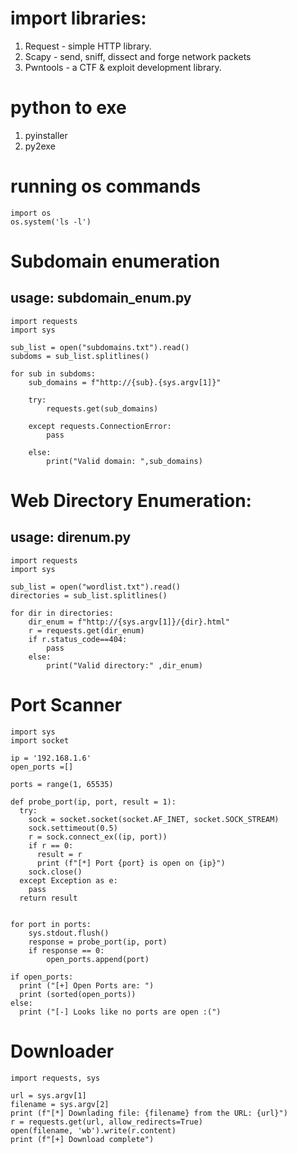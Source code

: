 # import libraries:
1. Request - simple HTTP library.
2. Scapy - send, sniff, dissect and forge network packets
3. Pwntools - a CTF & exploit development library.

# python to exe
1. pyinstaller
2. py2exe

# running os commands
```
import os
os.system('ls -l')
```

# Subdomain enumeration
## usage: subdomain_enum.py <DOMAIN>
```
import requests 
import sys 

sub_list = open("subdomains.txt").read() 
subdoms = sub_list.splitlines()

for sub in subdoms:
    sub_domains = f"http://{sub}.{sys.argv[1]}" 

    try:
        requests.get(sub_domains)
    
    except requests.ConnectionError: 
        pass
    
    else:
        print("Valid domain: ",sub_domains)  
```

# Web Directory Enumeration:
## usage: direnum.py <IP>
```
import requests 
import sys 

sub_list = open("wordlist.txt").read() 
directories = sub_list.splitlines()

for dir in directories:
    dir_enum = f"http://{sys.argv[1]}/{dir}.html" 
    r = requests.get(dir_enum)
    if r.status_code==404: 
        pass
    else:
        print("Valid directory:" ,dir_enum)
```

# Port Scanner
```
import sys
import socket

ip = '192.168.1.6' 
open_ports =[] 

ports = range(1, 65535)

def probe_port(ip, port, result = 1): 
  try: 
    sock = socket.socket(socket.AF_INET, socket.SOCK_STREAM) 
    sock.settimeout(0.5) 
    r = sock.connect_ex((ip, port))   
    if r == 0: 
      result = r
      print (f"[*] Port {port} is open on {ip}")
    sock.close() 
  except Exception as e: 
    pass 
  return result


for port in ports: 
    sys.stdout.flush() 
    response = probe_port(ip, port) 
    if response == 0: 
        open_ports.append(port) 

if open_ports: 
  print ("[+] Open Ports are: ") 
  print (sorted(open_ports)) 
else: 
  print ("[-] Looks like no ports are open :(")
```

# Downloader
```
import requests, sys

url = sys.argv[1]
filename = sys.argv[2]
print (f"[*] Downlading file: {filename} from the URL: {url}")
r = requests.get(url, allow_redirects=True)
open(filename, 'wb').write(r.content)
print (f"[+] Download complete")
```

# 